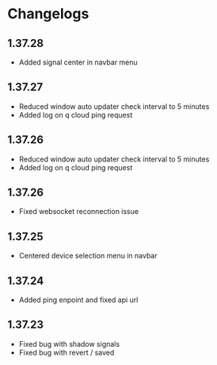 # Changelogs

## 1.37.28

- Added signal center in navbar menu

## 1.37.27

- Reduced window auto updater check interval to 5 minutes
- Added log on q cloud ping request

## 1.37.26

- Reduced window auto updater check interval to 5 minutes
- Added log on q cloud ping request

## 1.37.26

- Fixed websocket reconnection issue

## 1.37.25

- Centered device selection menu in navbar

## 1.37.24

- Added ping enpoint and fixed api url

## 1.37.23

- Fixed bug with shadow signals
- Fixed bug with revert / saved
